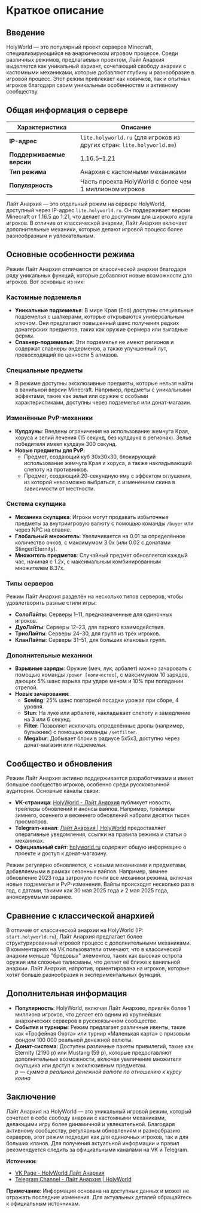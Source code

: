 # Краткое описание

## Введение

HolyWorld — это популярный проект серверов Minecraft, специализирующийся на анархическом игровом процессе. Среди различных режимов, предлагаемых проектом, Лайт Анархия выделяется как уникальный вариант, сочетающий свободу анархии с кастомными механиками, которые добавляют глубину и разнообразие в игровой процесс. Этот режим привлекает как новичков, так и опытных игроков благодаря своим уникальным особенностям и активному сообществу.

## Общая информация о сервере

| **Характеристика**        | **Описание**                                                           |
| ------------------------- | ---------------------------------------------------------------------- |
| **IP-адрес**              | `lite.holyworld.ru` (для игроков из других стран: `lite.holyworld.me`) |
| **Поддерживаемые версии** | 1.16.5–1.21                                                            |
| **Тип режима**            | Анархия с кастомными механиками                                        |
| **Популярность**          | Часть проекта HolyWorld с более чем 1 миллионом игроков                |

Лайт Анархия — это отдельный режим на сервере HolyWorld, доступный через IP-адрес `lite.holyworld.ru`. Он поддерживает версии Minecraft от 1.16.5 до 1.21, что делает его доступным для широкого круга игроков. В отличие от классической анархии, Лайт Анархия включает дополнительные механики, которые делают игровой процесс более разнообразным и увлекательным.

## Основные особенности режима

Режим Лайт Анархия отличается от классической анархии благодаря ряду уникальных функций, которые добавляют новые возможности для игроков. Вот основные из них:

### Кастомные подземелья

- **Уникальные подземелья**: В мире Края (End) доступны специальные подземелья с шалкерами, которые открываются универсальным ключом. Они предлагают повышенный шанс получения редких донатерских предметов, таких как оружие фермера или выгодные фермы.
- **Спавнер-подземелья**: Эти подземелья не имеют регионов и содержат спавнеры эндерменов, а также улучшенный лут, превосходящий по ценности 5 алмазов.

### Специальные предметы

- В режиме доступны эксклюзивные предметы, которые нельзя найти в ванильной версии Minecraft. Например, предметы с уникальными эффектами, такие как зелья или оружие с особыми характеристиками, доступны через подземелья или донат-магазин.

### Изменённые PvP-механики

- **Кулдауны**: Введены ограничения на использование жемчуга Края, хоруса и зелий лечения (15 секунд, без кулдауна в регионах). Зелье победителя имеет кулдаун 300 секунд.
- **Новые предметы для PvP**:
  - Предмет, создающий куб 30x30x30, блокирующий использование жемчуга Края и хоруса, а также накладывающий слепоту на противников.
  - Предмет, создающий 20-секундную яму с эффектом оглушения, из которой невозможно выбраться, с изменением скина в зависимости от местности.

### Система скупщика

- **Механика скупщика**: Игроки могут продавать избыточные предметы за внутриигровую валюту с помощью команды `/buyer` или через NPC на спавне.
- **Глобальный множитель**: Увеличивается на 0.01 за определённое количество очков, с максимумом 3.0x (или 0.02 с донатами Stinger/Eternity).
- **Множитель предметов**: Случайный предмет обновляется каждый час, начиная с 1.2x, с максимальным комбинированным множителем 8.37x.

### Типы серверов

Режим Лайт Анархия разделён на несколько типов серверов, чтобы удовлетворить разные стили игры:

- **СолоЛайты**: Серверы 1–11, предназначенные для одиночных игроков.
- **ДуоЛайты**: Серверы 12–23, для парного взаимодействия.
- **ТриоЛайты**: Серверы 24–30, для групп из трёх игроков.
- **КланЛайты**: Серверы 31–51, для больших клановых групп.

### Дополнительные механики

- **Взрывные заряды**: Оружие (меч, лук, арбалет) можно зачаровать с помощью команды `/power [количество]`, с максимумом 10 зарядов, дающих 5% шанс взрыва при ударе мечом и 10% при попадании стрелой.
- **Новые зачарования**:
  - **Sowing**: 25% шанс повторной посадки урожая при сборе, 4 уровня.
  - **Stun**: На луке или арбалете, накладывает слепоту и замедление на 3 или 6 секунд.
  - **Filter**: Позволяет исключать определённые дропы (например, булыжник) с помощью команды `/setfilter`.
  - **Megabur**: Добывает блоки в радиусе 5x5x3, доступно через донат-магазин или подземелья.

## Сообщество и обновления

Режим Лайт Анархия активно поддерживается разработчиками и имеет большое сообщество игроков, особенно среди русскоязычной аудитории. Основные каналы связи:

- **VK-страница**: [HolyWorld - Лайт Анархия](https://vk.com/holylite) публикует новости, трейлеры обновлений и анонсы вайпов. Например, трейлеры зимнего, осеннего и весеннего обновлений набрали десятки тысяч просмотров.
- **Telegram-канал**: [Лайт Анархия | HolyWorld](https://t.me/hwlite) предоставляет оперативные уведомления, ссылки на правила режима и статьи о механиках.
- **Официальный сайт**: [holyworld.ru](https://holyworld.ru/) содержит общую информацию о проекте и доступ к донат-магазину.

Режим регулярно обновляется, с новыми механиками и предметами, добавляемыми в рамках сезонных вайпов. Например, зимнее обновление 2023 года затронуло почти все механики режима, включая новые подземелья и PvP-изменения. Вайпы происходят несколько раз в год, с датами, такими как 30 мая 2025 года и 2 мая 2025 года, анонсируемыми заранее.

## Сравнение с классической анархией

В отличие от классической анархии на HolyWorld (IP: `start.holyworld.ru`), Лайт Анархия предлагает более структурированный игровой процесс с дополнительными механиками. В комментариях на VK пользователи отмечают, что в классической анархии меньше "бредовых" элементов, таких как высокая острота оружия или сложные талисманы, что делает её ближе к ванильной анархии. Лайт Анархия, напротив, ориентирована на игроков, которые хотят больше разнообразия и экспериментальных функций.

## Дополнительная информация

- **Популярность**: HolyWorld, включая Лайт Анархию, привлёк более 1 миллиона игроков, что делает его одним из крупнейших анархических серверов в русскоязычном сообществе.
- **События и турниры**: Режим предлагает различные ивенты, такие как «Трофейная Охота» или турнир «Маленькая карта» с призовым фондом 100 000 реальной денежной валюты.
- **Донат-система**: Доступны различные пакеты привилегий, такие как Eternity (2190 р) или Mustang (59 р), которые предоставляют дополнительные возможности, включая увеличение множителя скупщика или доступ к эксклюзивным предметам.  
*p — сумма в реальной денежной валюте по отношению к курсу коина*

## Заключение

Лайт Анархия на HolyWorld — это уникальный игровой режим, который сочетает в себе свободу анархии с кастомными механиками, делающими игру более динамичной и увлекательной. Благодаря активному сообществу, регулярным обновлениям и разнообразию серверов, этот режим подходит как для одиночных игроков, так и для больших кланов. Для получения актуальной информации и правил рекомендуется следить за официальными каналами на VK и Telegram.

**Источники:**

- [VK Page - HolyWorld Лайт Анархия](https://vk.com/holylite)
- [Telegram Channel - Лайт Анархия | HolyWorld](https://t.me/hwlite)

**Примечание**: Информация основана на доступных данных и может не отражать последние изменения. Для актуальных деталей обращайтесь к официальным источникам.
